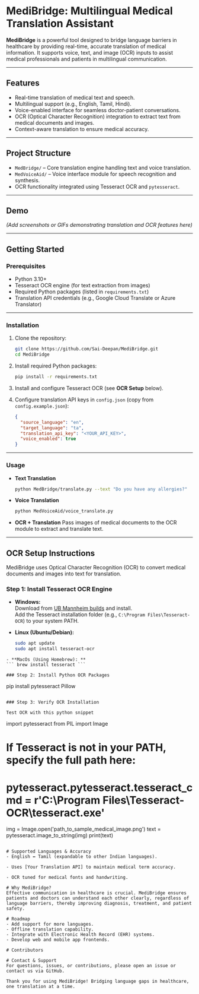 # MediBridge: Multilingual Medical Translation Assistant

**MediBridge** is a powerful tool designed to bridge language barriers in healthcare by providing real-time, accurate translation of medical information. It supports voice, text, and image (OCR) inputs to assist medical professionals and patients in multilingual communication.

---

## Features

- Real-time translation of medical text and speech.
- Multilingual support (e.g., English, Tamil, Hindi).
- Voice-enabled interface for seamless doctor-patient conversations.
- OCR (Optical Character Recognition) integration to extract text from medical documents and images.
- Context-aware translation to ensure medical accuracy.
  
---

## Project Structure

- `MedBridge/` – Core translation engine handling text and voice translation.
- `MedVoiceAid/` – Voice interface module for speech recognition and synthesis.
- OCR functionality integrated using Tesseract OCR and `pytesseract`.

---

## Demo

*(Add screenshots or GIFs demonstrating translation and OCR features here)*

---

## Getting Started

### Prerequisites

- Python 3.10+
- Tesseract OCR engine (for text extraction from images)
- Required Python packages (listed in `requirements.txt`)
- Translation API credentials (e.g., Google Cloud Translate or Azure Translator)

---

### Installation

1. Clone the repository:
    ```bash
    git clone https://github.com/Sai-Deepan/MediBridge.git
    cd MediBridge
    ```

2. Install required Python packages:
    ```bash
    pip install -r requirements.txt
    ```

3. Install and configure Tesseract OCR (see **OCR Setup** below).

4. Configure translation API keys in `config.json` (copy from `config.example.json`):
    ```json
    {
      "source_language": "en",
      "target_language": "ta",
      "translation_api_key": "<YOUR_API_KEY>",
      "voice_enabled": true
    }
    ```

---
 
### Usage

- **Text Translation**
    ```bash
    python MedBridge/translate.py --text "Do you have any allergies?"
    ```

- **Voice Translation**
    ```bash
    python MedVoiceAid/voice_translate.py
    ```

- **OCR + Translation**
    Pass images of medical documents to the OCR module to extract and translate text.

---

## OCR Setup Instructions

MediBridge uses Optical Character Recognition (OCR) to convert medical documents and images into text for translation.

### Step 1: Install Tesseract OCR Engine

- **Windows:**  
  Download from [UB Mannheim builds](https://github.com/UB-Mannheim/tesseract/wiki) and install.  
  Add the Tesseract installation folder (e.g., `C:\Program Files\Tesseract-OCR`) to your system PATH.

- **Linux (Ubuntu/Debian):**
  ```bash
  sudo apt update
  sudo apt install tesseract-ocr
```
- **MacOs (Using Homebrew): **
``` brew install tesseract ```

### Step 2: Install Python OCR Packages

```
pip install pytesseract Pillow
```

### Step 3: Verify OCR Installation

Test OCR with this python snippet

```
import pytesseract
from PIL import Image

# If Tesseract is not in your PATH, specify the full path here:
# pytesseract.pytesseract.tesseract_cmd = r'C:\Program Files\Tesseract-OCR\tesseract.exe'

img = Image.open('path_to_sample_medical_image.png')
text = pytesseract.image_to_string(img)
print(text)

```

# Supported Languages & Accuracy
- English ↔ Tamil (expandable to other Indian languages).

- Uses [Your Translation API] to maintain medical term accuracy.

- OCR tuned for medical fonts and handwriting.

# Why MediBridge?
Effective communication in healthcare is crucial. MediBridge ensures patients and doctors can understand each other clearly, regardless of language barriers, thereby improving diagnosis, treatment, and patient safety.

# Roadmap
- Add support for more languages.
- Offline translation capability.
- Integrate with Electronic Health Record (EHR) systems.
- Develop web and mobile app frontends.

# Contributors

# Contact & Support
For questions, issues, or contributions, please open an issue or contact us via GitHub.

Thank you for using MediBridge! Bridging language gaps in healthcare, one translation at a time.
